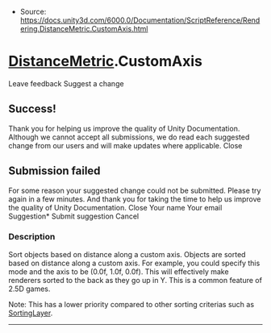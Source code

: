 * Source: https://docs.unity3d.com/6000.0/Documentation/ScriptReference/Rendering.DistanceMetric.CustomAxis.html

#  [DistanceMetric](https://docs.unity3d.com/6000.0/Documentation/ScriptReference/Rendering.DistanceMetric.html).CustomAxis
Leave feedback
Suggest a change
## Success!
Thank you for helping us improve the quality of Unity Documentation. Although we cannot accept all submissions, we do read each suggested change from our users and will make updates where applicable.
Close
## Submission failed
For some reason your suggested change could not be submitted. Please <a>try again</a> in a few minutes. And thank you for taking the time to help us improve the quality of Unity Documentation.
Close
Your name Your email Suggestion* Submit suggestion
Cancel
### Description
Sort objects based on distance along a custom axis.
Objects are sorted based on distance along a custom axis. For example, you could specify this mode and the axis to be (0.0f, 1.0f, 0.0f). This will effectively make renderers sorted to the back as they go up in Y. This is a common feature of 2.5D games.  
  
Note: This has a lower priority compared to other sorting criterias such as [SortingLayer](https://docs.unity3d.com/6000.0/Documentation/ScriptReference/SortingLayer.html).
* * *

